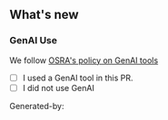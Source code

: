 ## What's new

<!-- fixes #<issue-id> -->

<!-- Describe your changes. -->

### GenAI Use
We follow [OSRA's policy on GenAI tools](https://github.com/openrobotics/osrf-policies-and-procedures/blob/main/OSRF%20Policy%20on%20the%20Use%20of%20Generative%20Tools%20(%E2%80%9CGenerative%20AI%E2%80%9D)%20in%20Contributions.md)

- [ ] I used a GenAI tool in this PR.
- [ ] I did not use GenAI

Generated-by:
